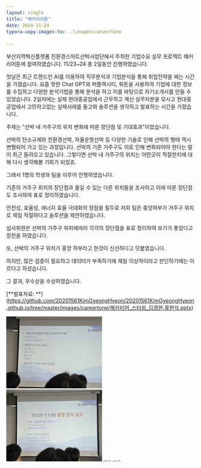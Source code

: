 ```yaml
---
layout: single
title: "해커리어톤"
date: 2024-11-24
typora-copy-images-to: ..\images\careertone

---
```


부산지역혁신플랫폼 친환경스마트선박사업단에서 주최한 기업수요 실무 프로젝트 해커리어톤에 참여하였습니다.
11/23~24 총 2일동안 진행하였습니다.

첫날은 최근 트렌드인 AI를 이용하여 직무분석과 기업분석을 통해 취업전략을 짜는 시간을 가졌습니다.
요즘 핫한 Chat GPT와 퍼플렉시티, 뤼튼을 사용하여 기업에 대한 정보를 수집하고 다양한 분석기법을 통해 분석을 하고 이를 바탕으로 자기소개서를 만들 수 있었습니다.
2일차에는 실제 현대중공업에서 근무하고 계신 실무자분을 모시고 현대중공업에서 고민하고있는 실제사례를 들고와 솔루션을 생각하고 발표하는 시간을 가졌습니다.

주제는 "선박 내 거주구의 위치 변화에 따른 장단점 및 기대효과"이었습니다.

선박의 탄소규제와 친환경선박, 자율운항선박 등 다양한 기술로 인해 선박의 형태 역시 변형되어 가고 있는 과정입니다.
선박의 기존 거주구도 이로 인해 변화되어야 한다는 말이 최근 들려오고 있습니다.
그렇다면 선박 내 거주구의 위치는 어떤곳이 적절한지에 대해 다시 생각해볼 기회가 되었죠.

그래서 1명의 학생과 팀을 이루어 진행하였습니다.

기존의 거주구 위치의 장단점과 옮길 수 있는 다른 위치들을 조사하고 이에 따른 장단점도 조사하여 표로 정리하였습니다.

안전성, 효율성, 에너지 효율 극대화의 장점을 필두로 저희 팀은 중앙하부가 거주구 위치로 제일 적절하다고 솔루션을 제안하였습니다.

심사위원은 선박의 거주구 위치에따라 각각의 장단점을 표로 정리하여 보기가 좋았다고 칭찬을 하였습니다.

또, 선박의 거주구 위치가 중앙 하부라고 한것이 신선하다고 덧붙였습니다.

하지만, 많은 검증이 필요하고 데이터가 부족하기에 제일 이상적이라고 판단하기에는 이르다고 하셨습니다.

그 결과, 우수상을 수상하였습니다.

[**발표자료: **] (https://github.com/20201561KimGyeongHyeon/20201561KimGyeongHyeon.github.io/tree/master/images/careertone/해커리어_스타쉽_김경현,류현석.pptx)

<img src="..\images\careertone\IMG_8976.JPEG" alt="IMG_8976" style="zoom:25%;" />
<img src="..\images\careertone\IMG_8977.JPEG" alt="IMG_8977" style="zoom:25%;" />
<img src="..\images\careertone\IMG_8982.JPEG" alt="IMG_8982" style="zoom:25%;" />
<img src="..\images\careertone\IMG_8984.JPEG" alt="IMG_8984" style="zoom:25%;" />
